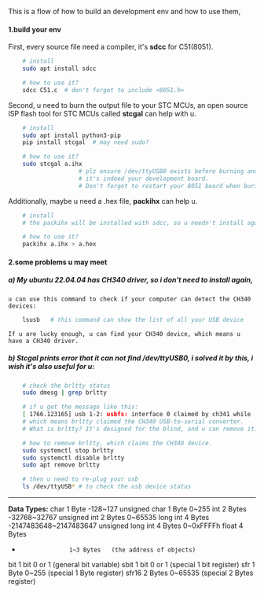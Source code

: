 This is a flow of how to build an development env and how to use them,

#### 1.build your env ####

First, every source file need a compiler, it's **sdcc** for C51(8051).
```bash
    # install
    sudo apt install sdcc

    # how to use it?
    sdcc C51.c  # don't forget to include <8051.h>
```

Second, u need to burn the output file to your STC MCUs,
an open source ISP flash tool for STC MCUs called **stcgal**
can help with u.
```bash
    # install
    sudo apt install python3-pip
    pip install stcgal  # may need sudo?

    # how to use it?
    sudo stcgal a.ihx    
                    # plz ensure /dev/ttyUSB0 exists before burning and
                    # it's indeed your development board.
                    # Don't forget to restart your 8051 board when buring. 
```

Additionally, maybe u need a .hex file, **packihx** can help u.
```bash
    # install
    # the packihx will be installed with sdcc, so u needn't install again

    # how to use it?
    packihx a.ihx > a.hex
```

#### 2.some problems u may meet ####

##### a) My ubuntu 22.04.04 has CH340 driver, so i don't need to install again, #####
    u can use this command to check if your computer can detect the CH340 devices:
```bash
    lsusb   # this command can show the list of all your USB device
```
    If u are lucky enough, u can find your CH340 device, which means u have a CH340 driver.

##### b) Stcgal prints error that it can not find /dev/ttyUSB0, i solved it by this, i wish it's also useful for u: #####
```bash
    # check the brltty status
    sudo dmesg | grep brltty

    # if u get the message like this:
    [ 1766.123165] usb 1-2: usbfs: interface 0 claimed by ch341 while 'brltty' sets config #1
    # which means brltty claimed the CH340 USB-to-serial converter.
    # What is brltty? It's designed for the blind, and u can remove it.

    # how to remove brltty, which claims the CH340 device.
    sudo systemctl stop brltty
    sudo systemctl disable brltty
    sudo apt remove brltty

    # then u need to re-plug your usb
    ls /dev/ttyUSB* # to check the usb device status
```

---

**Data Types:**
char                1 Byte      -128~127
unsigned char       1 Byte      0~255
int                 2 Bytes     -32768~32767
unsigned int        2 Bytes     0~65535
long int            4 Bytes     -2147483648~2147483647
unsigned long int   4 Bytes     0~0xFFFFh
float               4 Bytes     
*                   1~3 Bytes   (the address of objects)
bit                 1 bit       0 or 1 (general bit variable)
sbit                1 bit       0 or 1 (special 1 bit register)
sfr                 1 Byte      0~255 (special 1 Byte register)
sfr16               2 Bytes     0~65535 (special 2 Bytes register)

